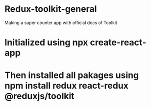 # Redux-toolkit-general
Making a super counter app with official docs of Toolkit

# Initialized using npx create-react-app
# Then installed all pakages using npm install redux react-redux @reduxjs/toolkit
